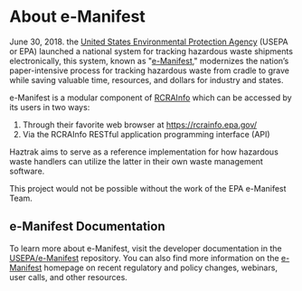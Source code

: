 # About e-Manifest

June 30, 2018. the [United States Environmental Protection Agency](https://www.epa.gov) (USEPA or EPA)
launched a national system for tracking hazardous waste shipments
electronically, this system, known as "[e-Manifest](https://www.epa.gov/e-manifest),"
modernizes the nation’s paper-intensive process for tracking hazardous waste from cradle
to grave while saving valuable time, resources, and dollars for industry and states.

e-Manifest is a modular component of [RCRAInfo](https://rcrainfo.epa.gov/) which can be
accessed by its users in two ways:

1. Through their favorite web browser at https://rcrainfo.epa.gov/
2. Via the RCRAInfo RESTful application programming interface (API)

Haztrak aims to serve as a reference implementation for how hazardous waste handlers can utilize the latter in their own waste management software.

This project would not be possible without the work of the EPA e-Manifest Team.

## e-Manifest Documentation

To learn more about e-Manifest, visit the developer documentation in the [USEPA/e-Manifest](https://github.com/USEPA/e-manifest) repository. You can also find more information on the [e-Manifest](https://www.epa.gov/e-manifest) homepage on recent regulatory and policy changes, webinars, user calls, and other resources.
